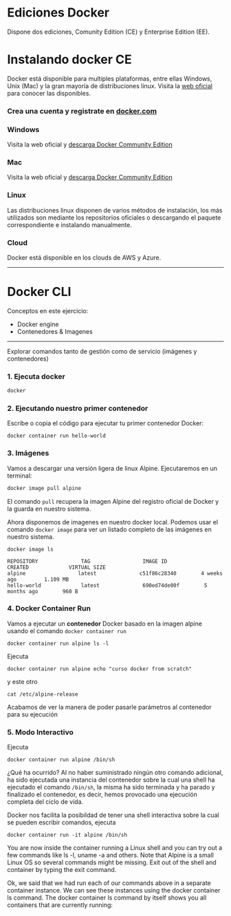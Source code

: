 # Ediciones Docker
Dispone dos ediciones, Comunity Edition (CE) y Enterprise Edition (EE).

# Instalando docker CE
Docker está disponible para multiples plataformas, entre ellas Windows, Unix (Mac) y la gran mayoría de distribuciones linux. 
Visita la [web oficial](https://docs.docker.com/install/#supported-platforms) para conocer las disponibles.

### Crea una cuenta y registrate en [docker.com](https://store.docker.com/signup?next=%2Feditions%2Fcommunity%2Fdocker-ce-desktop-windows%3Ftab%3Dreviews)

### Windows
Visita la web oficial y [descarga Docker Community Edition](https://store.docker.com/editions/community/docker-ce-desktop-windows)

### Mac
Visita la web oficial y [descarga Docker Community Edition](https://store.docker.com/editions/community/docker-ce-desktop-mac)

### Linux
Las distribuciones linux disponen de varios métodos de instalación, los más utilizados son mediante los repositorios oficiales o descargando el paquete correspondiente e instalando manualmente.

### Cloud
Docker está disponible en los clouds de AWS y Azure.

---
# Docker CLI

Conceptos en este ejercicio:
* Docker engine
* Contenedores & Imagenes
---

Explorar comandos tanto de gestión como de servicio (imágenes y contenedores)

### 1. Ejecuta docker
```sh
docker
```
### 2. Ejecutando nuestro primer contenedor
Escribe o copia el código para ejecutar tu primer contenedor Docker:
```.term1
docker container run hello-world
```
### 3. Imágenes

Vamos a descargar una versión ligera de linux Alpine. Ejecutaremos en un terminal:
```sh
docker image pull alpine
```
El comando `pull` recupera la imagen Alpine del registro oficial de Docker y la guarda en nuestro sistema.

Ahora disponemos de imagenes en nuestro docker local. Podemos usar el comando `docker image` para ver un listado completo de las imágenes en nuestro sistema.

```
docker image ls
```
```
REPOSITORY              TAG                 IMAGE ID            CREATED             VIRTUAL SIZE
alpine                 latest              c51f86c28340        4 weeks ago         1.109 MB
hello-world             latest              690ed74de00f        5 months ago        960 B
```

### 4. Docker Container Run
Vamos a ejecutar un **contenedor** Docker basado en la imagen alpine usando el comando `docker container run`

```
docker container run alpine ls -l
```
 
Ejecuta 
```
docker container run alpine echo "curso docker from scratch"
```

y este otro
```
cat /etc/alpine-release
```
Acabamos de ver la manera de poder pasarle parámetros al contenedor para su ejecución

### 5. Modo Interactivo

Ejecuta 
```
docker container run alpine /bin/sh
```
¿Qué ha ocurrido? Al no haber suministrado ningún otro comando adicional, ha sido ejecutada una instancia del contenedor sobre la cual una shell ha ejecutado el comando `/bin/sh`, la misma ha sido terminada y ha parado y finalizado el contenedor, es decir, hemos provocado una ejecución completa del ciclo de vida.

Docker nos facilita la posibildad de tener una shell interactiva sobre la cual se pueden escribir comandos, ejecuta
```docker
docker container run -it alpine /bin/sh
```
You are now inside the container running a Linux shell and you can try out a few commands like ls -l, uname -a and others. Note that Alpine is a small Linux OS so several commands might be missing. Exit out of the shell and container by typing the exit command.

Ok, we said that we had run each of our commands above in a separate container instance. We can see these instances using the docker container ls command. The docker container ls command by itself shows you all containers that are currently running:

